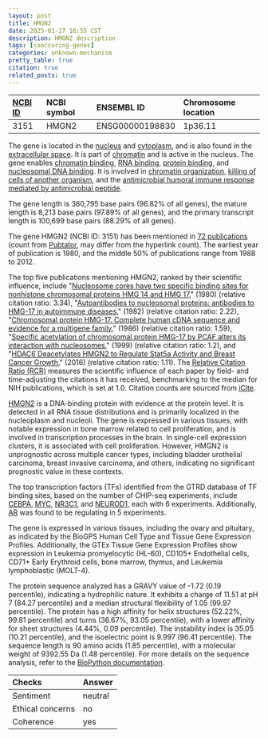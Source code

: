 ```yaml
---
layout: post
title: HMGN2
date: 2025-01-17 16:55 CST
description: HMGN2 description
tags: [cooccuring-genes]
categories: unknown-mechanism
pretty_table: true
citation: true
related_posts: true
---
```




| [NCBI ID](https://www.ncbi.nlm.nih.gov/gene/3151) | NCBI symbol | ENSEMBL ID | Chromosome location |
| :-------- | :------- | :-------- | :------- |
| 3151  | HMGN2 | ENSG00000198830 | 1p36.11 |



The gene is located in the [nucleus](https://amigo.geneontology.org/amigo/term/GO:0005634) and [cytoplasm](https://amigo.geneontology.org/amigo/term/GO:0005737), and is also found in the [extracellular space](https://amigo.geneontology.org/amigo/term/GO:0005615). It is part of [chromatin](https://amigo.geneontology.org/amigo/term/GO:0000785) and is active in the nucleus. The gene enables [chromatin binding](https://amigo.geneontology.org/amigo/term/GO:0003682), [RNA binding](https://amigo.geneontology.org/amigo/term/GO:0003723), [protein binding](https://amigo.geneontology.org/amigo/term/GO:0005515), and [nucleosomal DNA binding](https://amigo.geneontology.org/amigo/term/GO:0031492). It is involved in [chromatin organization](https://amigo.geneontology.org/amigo/term/GO:0006325), [killing of cells of another organism](https://amigo.geneontology.org/amigo/term/GO:0031640), and the [antimicrobial humoral immune response mediated by antimicrobial peptide](https://amigo.geneontology.org/amigo/term/GO:0061844).


The gene length is 360,795 base pairs (96.82% of all genes), the mature length is 8,213 base pairs (97.89% of all genes), and the primary transcript length is 100,699 base pairs (88.29% of all genes).


The gene HMGN2 (NCBI ID: 3151) has been mentioned in [72 publications](https://pubmed.ncbi.nlm.nih.gov/?term=%22HMGN2%22) (count from [Pubtator](https://academic.oup.com/nar/article/47/W1/W587/5494727), may differ from the hyperlink count). The earliest year of publication is 1980, and the middle 50% of publications range from 1988 to 2012.


The top five publications mentioning HMGN2, ranked by their scientific influence, include "[Nucleosome cores have two specific binding sites for nonhistone chromosomal proteins HMG 14 and HMG 17.](https://pubmed.ncbi.nlm.nih.gov/7433974)" (1980) (relative citation ratio: 3.34), "[Autoantibodies to nucleosomal proteins: antibodies to HMG-17 in autoimmune diseases.](https://pubmed.ncbi.nlm.nih.gov/6460317)" (1982) (relative citation ratio: 2.22), "[Chromosomal protein HMG-17. Complete human cDNA sequence and evidence for a multigene family.](https://pubmed.ncbi.nlm.nih.gov/3754870)" (1986) (relative citation ratio: 1.59), "[Specific acetylation of chromosomal protein HMG-17 by PCAF alters its interaction with nucleosomes.](https://pubmed.ncbi.nlm.nih.gov/10207070)" (1999) (relative citation ratio: 1.2), and "[HDAC6 Deacetylates HMGN2 to Regulate Stat5a Activity and Breast Cancer Growth.](https://pubmed.ncbi.nlm.nih.gov/27358110)" (2016) (relative citation ratio: 1.11). The [Relative Citation Ratio (RCR)](https://journals.plos.org/plosbiology/article?id=10.1371/journal.pbio.1002541) measures the scientific influence of each paper by field- and time-adjusting the citations it has received, benchmarking to the median for NIH publications, which is set at 1.0. Citation counts are sourced from [iCite](https://icite.od.nih.gov).


[HMGN2](https://www.proteinatlas.org/ENSG00000198830-HMGN2) is a DNA-binding protein with evidence at the protein level. It is detected in all RNA tissue distributions and is primarily localized in the nucleoplasm and nucleoli. The gene is expressed in various tissues, with notable expression in bone marrow related to cell proliferation, and is involved in transcription processes in the brain. In single-cell expression clusters, it is associated with cell proliferation. However, HMGN2 is unprognostic across multiple cancer types, including bladder urothelial carcinoma, breast invasive carcinoma, and others, indicating no significant prognostic value in these contexts.


The top transcription factors (TFs) identified from the GTRD database of TF binding sites, based on the number of CHIP-seq experiments, include [CEBPA](https://www.ncbi.nlm.nih.gov/gene/1050), [MYC](https://www.ncbi.nlm.nih.gov/gene/4609), [NR3C1](https://www.ncbi.nlm.nih.gov/gene/2908), and [NEUROD1](https://www.ncbi.nlm.nih.gov/gene/4760), each with 6 experiments. Additionally, [AR](https://www.ncbi.nlm.nih.gov/gene/367) was found to be regulating in 5 experiments.





The gene is expressed in various tissues, including the ovary and pituitary, as indicated by the BioGPS Human Cell Type and Tissue Gene Expression Profiles. Additionally, the GTEx Tissue Gene Expression Profiles show expression in Leukemia promyelocytic (HL-60), CD105+ Endothelial cells, CD71+ Early Erythroid cells, bone marrow, thymus, and Leukemia lymphoblastic (MOLT-4).




The protein sequence analyzed has a GRAVY value of -1.72 (0.19 percentile), indicating a hydrophilic nature. It exhibits a charge of 11.51 at pH 7 (84.27 percentile) and a median structural flexibility of 1.05 (99.97 percentile). The protein has a high affinity for helix structures (52.22%, 99.81 percentile) and turns (36.67%, 93.05 percentile), with a lower affinity for sheet structures (4.44%, 0.09 percentile). The instability index is 35.05 (10.21 percentile), and the isoelectric point is 9.997 (96.41 percentile). The sequence length is 90 amino acids (1.85 percentile), with a molecular weight of 9392.55 Da (1.48 percentile). For more details on the sequence analysis, refer to the [BioPython documentation](https://biopython.org/docs/1.75/api/Bio.SeqUtils.ProtParam.html).





| Checks    | Answer |
| :-------- | :------- |
| Sentiment  | neutral   |
| Ethical concerns | no     |
| Coherence    | yes    |